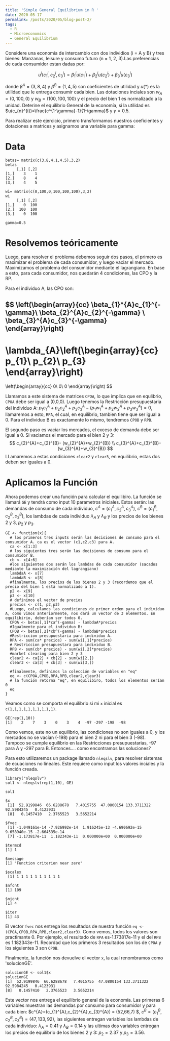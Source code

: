 ```yaml
---
title: 'Simple General Equilibrium in R '
date: 2020-05-17
permalink: /posts/2020/05/blog-post-2/
tags:
  - R
  - Microeconomics
  - General Equilibrium
---
```

Considere una economía de intercambio con dos individios (i = A y B) y tres bienes: Manzanas, leisure y consumo futuro (n = 1, 2, 3).Las preferencias de cada consumidor estan dadas por:

$$u^{i}(c_{1}^{i},c_{2}^{i},c_{3}^{i}) = \beta_{1}^{i}u(c_{1}^{i}) + \beta_{2}^{i}u(c_{2}^{i})+\beta_{3}^{i}u(c_{3}^{i})$$


donde $\beta^{A}=(3,8,4)$ y $\beta^{B}=(1,4,5)$ son coeficientes de utilidad y $u(*)$ es la utilidad que le entrega consumir cada bien. Las dotaciones inciales son $w_{A}=(0,100,0)$ y $w_{B}=(100,100,100)$ y el precio del bien 1 es normalizado a la unidad. 
Deterine el equilibrio General de la economía, si la utilidad es $u(c_{n}^{i})=\frac{c^{1-\gamma}-1}{1-\gamma}$ y $\gamma=0.5$.

Para realizar este ejercicio, primero transformamos nuestros coeficientes y dotaciones a matrices y asignamos una variable para gamma:

# Data
```
betas= matrix(c(3,8,4,1,4,5),3,2)
betas
     [,1] [,2]
[1,]    3    1
[2,]    8    4
[3,]    4    5

wi= matrix(c(0,100,0,100,100,100),3,2)
wi
     [,1] [,2]
[1,]    0  100
[2,]  100  100
[3,]    0  100

gamma=0.5
```

# Resolvemos teóricamente
Luego, para resolver el problema debemos seguir dos pasos, el primero es maximizar el problema de cada consumidor, y luego vaciar el mercado. Maximizamos el problema del consumidor mediante el lagrangiano. En base a esto, para cada consumidor, nos quedarán 4 condiciones, las CPO y la RP.

Para el individuo A, las CPO son:

$$
\left(\begin{array}{cc} 
 \beta_{1}^{A}c_{1}^{-\gamma}\\
\beta_{2}^{A}c_{2}^{-\gamma} \\
\beta_{3}^{A}c_{3}^{-\gamma}
\end{array}\right)
-
\lambda_{A}\left(\begin{array}{cc} 
p_{1}\\ 
p_{2}\\
p_{3}
\end{array}\right)
=
\left(\begin{array}{cc} 
0\\ 
0\\
0
\end{array}\right)
$$

Llamamos a este sistema de matrices `CPOA`, lo que implica que en equlibrio, `CPOA` debe ser igual a (0,0,0). Luego tenemos la Restricción presupuestaria del individuo A: $p_{1}c_{1}^{A}+p_{2}c_{2}^{A}+p_{3}c_{3}^{A}-(p_{1}w_{1}^{A}+p_{2}w_{2}^{A}+p_{3}w_{3}^{A})=0$, llamaremos a esto, `RPA`, el cual, en equilibrio, tambien tiene que ser igual a 0. Para el individuo B es exactamente lo mismo, tendremos `CPOB` y `RPB`.

El segundo paso es vaciar los mercados, el exceso de demanda debe ser igual a 0. Si vaciamos el mercado para el bien 2 y 3:
$$ c_{2}^{A}+c_{2}^{B}- (w_{2}^{A}+w_{2}^{B}) \\
c_{3}^{A}+c_{3}^{B}- (w_{3}^{A}+w_{3}^{B}) $$
LLamaremos a estas condiciones `clear2` y `clear3`, en equilibrio, estas dos deben ser iguales a 0.


# Aplicamos la Función

Ahora podemos crear una función para calcular el equilibiro. La función se llamará `GE` y tendrá como input 10 parametros iniciales. Estos serán: las demandas de consumo de cada individuo, $c^{A}=(c_{1}^{A},c_{2}^{A},c_{3}^{A})$, $c^{B}=(c_{1}^{B},c_{2}^{B},c_{3}^{B})$, los lambdas de cada individuo $\lambda_{A}$ y $\lambda_{B}$ y los precios de los bienes 2 y 3, $p_{2}$  y $p_{3}$.

```
GE <- function(x){
  # los primeros tres inputs serán las decisiones de consumo para el consumidor A. ca es el vector (c1,c2,c3) para A.
  ca <- x[1:3]
  # los siguientes tres serán las decisiones de consumo para el consumidor B.
  cb <- x[4:6]
  #los siguientes dos serán los lambdas de cada consumidor (sacados mediante la maximización del lagrangiano)
  lambdaA <- x[7]
  lambdaB <- x[8]
  #finalmente, los precios de los bienes 2 y 3 (recordemos que el precio del bien 1 está normalizado a 1).
  p2 <- x[9]
  p3 <- x[10]
  # definimos el vector de precios
  precios <- c(1, p2,p3)
  #Luego, calculamos las condiciones de primer orden para el individuo A, como vimos anteriormente, nos dará un vector de 3 elementos. En equilibirio, deberían ser todos 0.
  CPOA <- betas[,1]*ca^(-gamma) - lambdaA*precios 
  #Igualmente para el individuo B:
  CPOB <- betas[,2]*cb^(-gamma) - lambdaB*precios
  #Restriccion presupuestaria para individuo A.
  RPA <- sum(ca* precios) - sum(wi[,1]*precios)
  # Restriccion presupuestara para individuo B.
  RPB <- sum(cb* precios) - sum(wi[,2]*precios)
  #market clearing para bien 2 y 3
  clear2 <- ca[2] + cb[2] - sum(wi[2,])
  clear3 <- ca[3] + cb[3] - sum(wi[3,])
  
  #finalmente, definimos la colección de variables en "eq"
  eq <- c(CPOA,CPOB,RPA,RPB,clear2,clear3)
  # la función retorna "eq", en equilibiro, todos los elementos serían 0 
  eq
}

```

Veamos como se comporta el equilibrio si mi `x` inicial es `c(1,1,1,1,1,1,1,1,1,1)`.

```
GE(rep(1,10))
[1]    2    7    3    0    3    4  -97 -297 -198  -98
```

Como vemos, este no un equilibrio, las condiciones no son iguales a 0, y los mercados no se vacían (-198) para el bien 2 ni para el bien 3 (-98). Tampoco se cumple equilibrio en las Restricciones presupuestarias, -97 para A y -297 para B. Entonces.... como encontramos las soluciones?

Para esto utilizaremos un package llamado `nleqslv`, para resolver sistemas de ecuaciones no lineales. Este requiere como input los valores inciales y la función creada.

```
library("nleqslv")
sol1 <- nleqslv(rep(1,10), GE)
```
```
sol1

$x
 [1]  52.9199846  66.6288678   7.4015755  47.0800154 133.3711322  92.5984245   0.4123931
 [8]   0.1457410   2.3765523   3.5652214

$fvec
 [1] -1.049161e-14 -7.926992e-14  1.916245e-13 -4.690692e-15  9.658940e-15 -2.664535e-14
 [7] -1.173817e-11  1.182343e-11  0.000000e+00  0.000000e+00

$termcd
[1] 1

$message
[1] "Function criterion near zero"

$scalex
 [1] 1 1 1 1 1 1 1 1 1 1

$nfcnt
[1] 109

$njcnt
[1] 4

$iter
[1] 43
```

El vector `fvec` nos entrega los resultados de nuestra función `eq <-(CPOA,CPOB,RPA,RPB,clear2,clear3)`. Como vemos, todos los valores son practimante 0.  Por ejemplo, el resultado de `RPA` es-1.173817e-11 y el del `RPB` es 1.182343e-11. Recordad que los primeros 3 resultados son los de `CPOA` y los siguientes 3 son `CPOB`.

Finalmente, la función nos devuelve  el vector `x`, la cual renombramos como 'solucionGE'. 
```
solucionGE <- sol1$x
solucionGE
[1]  52.9199846  66.6288678   7.4015755  47.0800154 133.3711322  92.5984245   0.4123931
[8]   0.1457410   2.3765523   3.5652214
```
Este vector nos entrega el equilibrio general de la economía. Las primeras 6 variables muestran las demandas por consumo para consumidor y para cada bien: $c^{A}=(c_{1}^{A},c_{2}^{A},c_{3}^{A}) = (52,66,7) $, $c^{B}=(c_{1}^{B},c_{2}^{B},c_{3}^{B})= (47, 133, 92)$, las siguientes entregan variables los lambdas de cada individuo: $\lambda_{A}= 0.41$ y $\lambda_{B} = 0.14$ y las ultimas dos variables entregan los precios de equilibrio de los bienes 2 y 3: $p_{2}=  2.37$  y $p_{3}= 3.56$.







